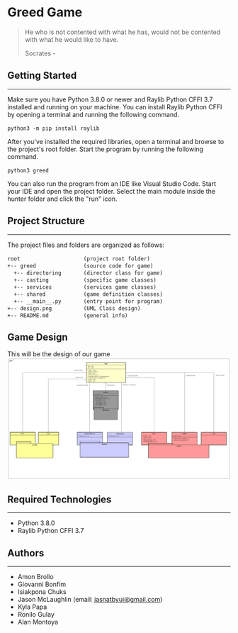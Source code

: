 # Greed Game

> He who is not contented with what he has,
> would not be contented with what he would like to have.
>
> Socrates -

## Getting Started

---

Make sure you have Python 3.8.0 or newer and Raylib Python CFFI 3.7 installed and running on your machine. You can install Raylib Python CFFI by opening a terminal and running the following command.

```
python3 -m pip install raylib
```

After you've installed the required libraries, open a terminal and browse to the project's root folder. Start the program by running the following command.

```
python3 greed
```

You can also run the program from an IDE like Visual Studio Code. Start your IDE and open the
project folder. Select the main module inside the hunter folder and click the "run" icon.

## Project Structure

---

The project files and folders are organized as follows:

```
root                    (project root folder)
+-- greed               (source code for game)
  +-- directoring       (director class for game)
  +-- casting           (specific game classes)
  +-- services          (services game classes)
  +-- shared            (game definition classes)
  +-- __main__.py       (entry point for program)
+-- design.png          (UML Class design)
+-- README.md           (general info)
```

## Game Design

This will be the design of our game
![Game Class Design](team-design.png)

## Required Technologies

---

- Python 3.8.0
- Raylib Python CFFI 3.7

## Authors

---

- Amon Brollo
- Giovanni Bonfim
- Isiakpona Chuks
- Jason McLaughlin (email: jasnatbyui@gmail.com)
- Kyla Papa
- Ronilo Gulay
- Alan Montoya
